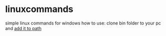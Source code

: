 # linuxcommands
simple linux commands for windows
how to use:
clone bin folder to your pc and [add it to path](https://stackoverflow.com/questions/44272416/how-to-add-a-folder-to-path-environment-variable-in-windows-10-with-screensho)
